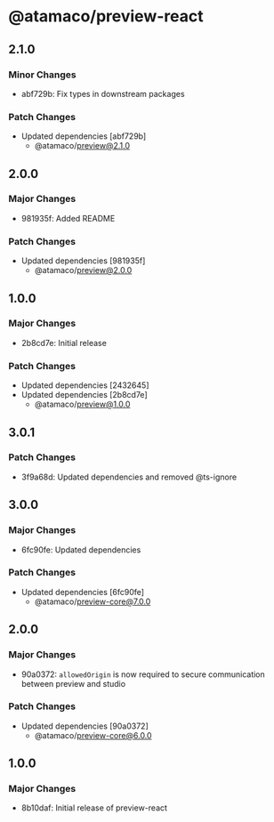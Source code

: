 # @atamaco/preview-react

## 2.1.0

### Minor Changes

- abf729b: Fix types in downstream packages

### Patch Changes

- Updated dependencies [abf729b]
  - @atamaco/preview@2.1.0

## 2.0.0

### Major Changes

- 981935f: Added README

### Patch Changes

- Updated dependencies [981935f]
  - @atamaco/preview@2.0.0

## 1.0.0

### Major Changes

- 2b8cd7e: Initial release

### Patch Changes

- Updated dependencies [2432645]
- Updated dependencies [2b8cd7e]
  - @atamaco/preview@1.0.0

## 3.0.1

### Patch Changes

- 3f9a68d: Updated dependencies and removed @ts-ignore

## 3.0.0

### Major Changes

- 6fc90fe: Updated dependencies

### Patch Changes

- Updated dependencies [6fc90fe]
  - @atamaco/preview-core@7.0.0

## 2.0.0

### Major Changes

- 90a0372: `allowedOrigin` is now required to secure communication between preview and studio

### Patch Changes

- Updated dependencies [90a0372]
  - @atamaco/preview-core@6.0.0

## 1.0.0

### Major Changes

- 8b10daf: Initial release of preview-react

